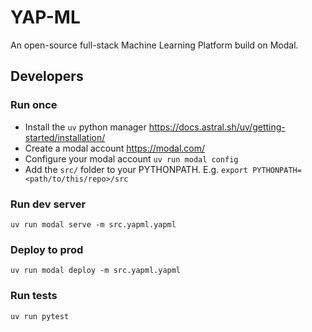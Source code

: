 # YAP-ML

An open-source full-stack Machine Learning Platform build on Modal.

## Developers

### Run once

* Install the `uv` python manager <https://docs.astral.sh/uv/getting-started/installation/>
* Create a modal account <https://modal.com/>
* Configure your modal account `uv run modal config`
* Add the `src/` folder to your PYTHONPATH. E.g. `export PYTHONPATH=<path/to/this/repo>/src`

### Run dev server

`uv run modal serve -m src.yapml.yapml`

### Deploy to prod

`uv run modal deploy -m src.yapml.yapml`

### Run tests

`uv run pytest`
